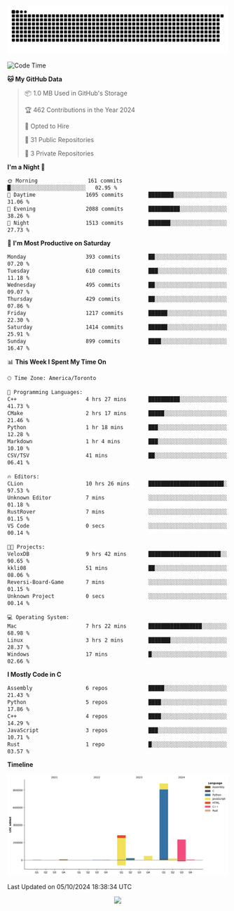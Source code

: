 <picture>
  <source media="(prefers-color-scheme: dark)" srcset="https://raw.githubusercontent.com/kkli08/kkli08/output/github-contribution-grid-snake-dark.svg">
  <source media="(prefers-color-scheme: light)" srcset="https://raw.githubusercontent.com/kkli08/kkli08/output/github-contribution-grid-snake.svg">
  <img alt="github contribution grid snake animation" src="https://raw.githubusercontent.com/kkli08/kkli08/output/github-contribution-grid-snake.svg">
</picture>


<!--START_SECTION:waka-->
![Code Time](http://img.shields.io/badge/Code%20Time-2%20hrs%2027%20mins-blue)

**🐱 My GitHub Data** 

> 📦 1.0 MB Used in GitHub's Storage 
 > 
> 🏆 462 Contributions in the Year 2024
 > 
> 💼 Opted to Hire
 > 
> 📜 31 Public Repositories 
 > 
> 🔑 3 Private Repositories 
 > 
**I'm a Night 🦉** 

```text
🌞 Morning                161 commits         █░░░░░░░░░░░░░░░░░░░░░░░░   02.95 % 
🌆 Daytime                1695 commits        ████████░░░░░░░░░░░░░░░░░   31.06 % 
🌃 Evening                2088 commits        ██████████░░░░░░░░░░░░░░░   38.26 % 
🌙 Night                  1513 commits        ███████░░░░░░░░░░░░░░░░░░   27.73 % 
```
📅 **I'm Most Productive on Saturday** 

```text
Monday                   393 commits         ██░░░░░░░░░░░░░░░░░░░░░░░   07.20 % 
Tuesday                  610 commits         ███░░░░░░░░░░░░░░░░░░░░░░   11.18 % 
Wednesday                495 commits         ██░░░░░░░░░░░░░░░░░░░░░░░   09.07 % 
Thursday                 429 commits         ██░░░░░░░░░░░░░░░░░░░░░░░   07.86 % 
Friday                   1217 commits        ██████░░░░░░░░░░░░░░░░░░░   22.30 % 
Saturday                 1414 commits        ██████░░░░░░░░░░░░░░░░░░░   25.91 % 
Sunday                   899 commits         ████░░░░░░░░░░░░░░░░░░░░░   16.47 % 
```


📊 **This Week I Spent My Time On** 

```text
🕑︎ Time Zone: America/Toronto

💬 Programming Languages: 
C++                      4 hrs 27 mins       ██████████░░░░░░░░░░░░░░░   41.73 % 
CMake                    2 hrs 17 mins       █████░░░░░░░░░░░░░░░░░░░░   21.46 % 
Python                   1 hr 18 mins        ███░░░░░░░░░░░░░░░░░░░░░░   12.28 % 
Markdown                 1 hr 4 mins         ███░░░░░░░░░░░░░░░░░░░░░░   10.10 % 
CSV/TSV                  41 mins             ██░░░░░░░░░░░░░░░░░░░░░░░   06.41 % 

🔥 Editors: 
CLion                    10 hrs 26 mins      ████████████████████████░   97.53 % 
Unknown Editor           7 mins              ░░░░░░░░░░░░░░░░░░░░░░░░░   01.18 % 
RustRover                7 mins              ░░░░░░░░░░░░░░░░░░░░░░░░░   01.15 % 
VS Code                  0 secs              ░░░░░░░░░░░░░░░░░░░░░░░░░   00.14 % 

🐱‍💻 Projects: 
VeloxDB                  9 hrs 42 mins       ███████████████████████░░   90.65 % 
kkli08                   51 mins             ██░░░░░░░░░░░░░░░░░░░░░░░   08.06 % 
Reversi-Board-Game       7 mins              ░░░░░░░░░░░░░░░░░░░░░░░░░   01.15 % 
Unknown Project          0 secs              ░░░░░░░░░░░░░░░░░░░░░░░░░   00.14 % 

💻 Operating System: 
Mac                      7 hrs 22 mins       █████████████████░░░░░░░░   68.98 % 
Linux                    3 hrs 2 mins        ███████░░░░░░░░░░░░░░░░░░   28.37 % 
Windows                  17 mins             █░░░░░░░░░░░░░░░░░░░░░░░░   02.66 % 
```

**I Mostly Code in C** 

```text
Assembly                 6 repos             █████░░░░░░░░░░░░░░░░░░░░   21.43 % 
Python                   5 repos             ████░░░░░░░░░░░░░░░░░░░░░   17.86 % 
C++                      4 repos             ████░░░░░░░░░░░░░░░░░░░░░   14.29 % 
JavaScript               3 repos             ███░░░░░░░░░░░░░░░░░░░░░░   10.71 % 
Rust                     1 repo              █░░░░░░░░░░░░░░░░░░░░░░░░   03.57 % 
```



**Timeline**

![Lines of Code chart](https://raw.githubusercontent.com/kkli08/kkli08/main/assets/bar_graph.png)


 Last Updated on 05/10/2024 18:38:34 UTC
<!--END_SECTION:waka-->


<div align="center">
    <img  src="https://github-readme-streak-stats.herokuapp.com/?user=kkli08&theme=cobalt" />
</div>

<br/>
<br/>
<br/>
